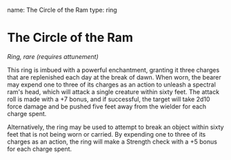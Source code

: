 name: The Circle of the Ram
type: ring

# The Circle of the Ram 
_Ring, rare (requires attunement)_ 

This ring is imbued with a powerful enchantment, granting it three charges that are replenished each day at the break of dawn. When worn, the bearer may expend one to three of its charges as an action to unleash a spectral ram's head, which will attack a single creature within sixty feet. The attack roll is made with a +7 bonus, and if successful, the target will take 2d10 force damage and be pushed five feet away from the wielder for each charge spent.

Alternatively, the ring may be used to attempt to break an object within sixty feet that is not being worn or carried. By expending one to three of its charges as an action, the ring will make a Strength check with a +5 bonus for each charge spent. 
